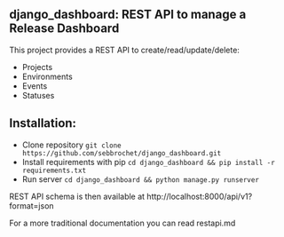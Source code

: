## django_dashboard: REST API to manage a Release Dashboard

This project provides a REST API to create/read/update/delete:
* Projects
* Environments
* Events
* Statuses

Installation:
-------------
* Clone repository
```git clone https://github.com/sebbrochet/django_dashboard.git```
* Install requirements with pip
```cd django_dashboard && pip install -r requirements.txt```
* Run server
```cd django_dashboard && python manage.py runserver```

REST API schema is then available at http://localhost:8000/api/v1?format=json

For a more traditional documentation you can read restapi.md
